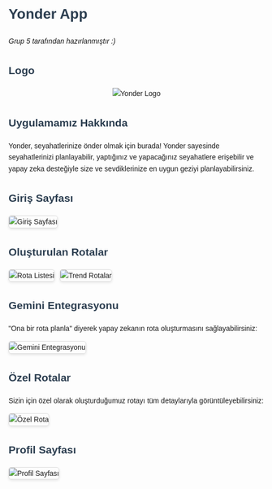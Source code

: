 <!DOCTYPE html>
<html>
<head>
  <style>
    body {
      font-family: Arial, sans-serif;
      line-height: 1.6;
    }
    .section {
      margin-bottom: 30px;
    }
    .images-row {
      display: flex;
      flex-wrap: wrap;
      gap: 10px;
    }
    .images-row img {
      max-width: 48%;
      border: 1px solid #ddd;
      border-radius: 5px;
      box-shadow: 0 2px 5px rgba(0, 0, 0, 0.1);
    }
    .center {
      text-align: center;
    }
    h1, h2 {
      color: #2c3e50;
    }
  </style>
</head>
<body>

<h1>Yonder App</h1>
<p><em>Grup 5 tarafından hazırlanmıştır :)</em></p>

<div class="section">
  <h2>Logo</h2>
  <div class="center">
    <img src="https://github.com/buketaytac/yonder_app/assets/163740973/50d7c0ed-6524-45f8-8e46-6d45e8ff0863" alt="Yonder Logo" style="max-width: 200px;">
  </div>
</div>

<div class="section">
  <h2>Uygulamamız Hakkında</h2>
  <p>Yonder, seyahatlerinize önder olmak için burada! Yonder sayesinde seyahatlerinizi planlayabilir, yaptığınız ve yapacağınız seyahatlere erişebilir ve yapay zeka desteğiyle size ve sevdiklerinize en uygun geziyi planlayabilirsiniz.</p>
</div>

<div class="section">
  <h2>Giriş Sayfası</h2>
  <div class="images-row">
    <img src="https://github.com/buketaytac/yonder_app/assets/163740973/5e9e8ba3-21f9-47e4-9daa-91985f868d1f" alt="Giriş Sayfası">
  </div>
</div>

<div class="section">
  <h2>Oluşturulan Rotalar</h2>
  <div class="images-row">
    <img src="https://github.com/buketaytac/yonder_app/assets/163740973/888bf21b-0715-4e7d-a4da-3a57cced687c" alt="Rota Listesi">
    <img src="https://github.com/buketaytac/yonder_app/assets/120780795/18256d8f-2f97-49c1-8fd9-d8bcb8235f46" alt="Trend Rotalar">
  </div>
</div>

<div class="section">
  <h2>Gemini Entegrasyonu</h2>
  <p>"Ona bir rota planla" diyerek yapay zekanın rota oluşturmasını sağlayabilirsiniz:</p>
  <div class="images-row">
    <img src="https://github.com/buketaytac/yonder_app/assets/120780795/294db7f1-6d58-44f1-8df7-75cb40a17c27" alt="Gemini Entegrasyonu">
  </div>
</div>

<div class="section">
  <h2>Özel Rotalar</h2>
  <p>Sizin için özel olarak oluşturduğumuz rotayı tüm detaylarıyla görüntüleyebilirsiniz:</p>
  <div class="images-row">
    <img src="https://github.com/buketaytac/yonder_app/assets/120780795/d3972d4e-bf7d-48c9-b60f-fab6d58f7f84" alt="Özel Rota">
  </div>
</div>

<div class="section">
  <h2>Profil Sayfası</h2>
  <div class="images-row">
    <img src="https://github.com/buketaytac/yonder_app/assets/120780795/cc82e936-c605-466f-b969-b6b8beca9195" alt="Profil Sayfası">
  </div>
</div>

</body>
</html>
